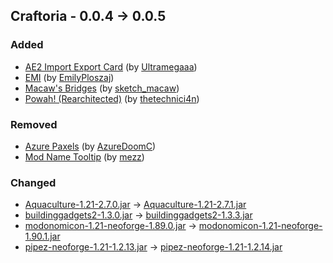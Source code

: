 ## Craftoria - 0.0.4 -> 0.0.5

### Added

  * [AE2 Import Export Card](https://www.curseforge.com/minecraft/mc-mods/ae2-import-export-card) (by [Ultramegaaa](https://www.curseforge.com/members/Ultramegaaa/projects))
  * [EMI](https://www.curseforge.com/minecraft/mc-mods/emi) (by [EmilyPloszaj](https://www.curseforge.com/members/EmilyPloszaj/projects))
  * [Macaw's Bridges](https://www.curseforge.com/minecraft/mc-mods/macaws-bridges) (by [sketch_macaw](https://www.curseforge.com/members/sketch_macaw/projects))
  * [Powah! (Rearchitected)](https://www.curseforge.com/minecraft/mc-mods/powah-rearchitected) (by [thetechnici4n](https://www.curseforge.com/members/thetechnici4n/projects))

### Removed

  * [Azure Paxels](https://www.curseforge.com/minecraft/mc-mods/azure-paxels) (by [AzureDoomC](https://www.curseforge.com/members/AzureDoomC/projects))
  * [Mod Name Tooltip](https://www.curseforge.com/minecraft/mc-mods/mod-name-tooltip) (by [mezz](https://www.curseforge.com/members/mezz/projects))

### Changed

  * [Aquaculture-1.21-2.7.0.jar](https://www.curseforge.com/minecraft/mc-mods/aquaculture/files/5442604) -> [Aquaculture-1.21-2.7.1.jar](https://www.curseforge.com/minecraft/mc-mods/aquaculture/files/5465207)
  * [buildinggadgets2-1.3.0.jar](https://www.curseforge.com/minecraft/mc-mods/building-gadgets/files/5442392) -> [buildinggadgets2-1.3.3.jar](https://www.curseforge.com/minecraft/mc-mods/building-gadgets/files/5464117)
  * [modonomicon-1.21-neoforge-1.89.0.jar](https://www.curseforge.com/minecraft/mc-mods/modonomicon/files/5462384) -> [modonomicon-1.21-neoforge-1.90.1.jar](https://www.curseforge.com/minecraft/mc-mods/modonomicon/files/5464124)
  * [pipez-neoforge-1.21-1.2.13.jar](https://www.curseforge.com/minecraft/mc-mods/pipez/files/5448324) -> [pipez-neoforge-1.21-1.2.14.jar](https://www.curseforge.com/minecraft/mc-mods/pipez/files/5465392)

